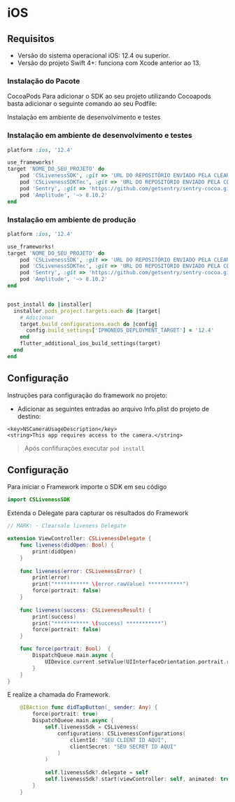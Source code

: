 # iOS

## Requisitos

- Versão do sistema operacional iOS: 12.4 ou superior.
- Versão do projeto Swift 4+: funciona com Xcode anterior ao 13.

### Instalação do Pacote

CocoaPods
Para adicionar o SDK ao seu projeto utilizando Cocoapods basta adicionar o seguinte comando ao seu Podfile:

Instalação em ambiente de desenvolvimento e testes

### Instalação em ambiente de desenvolvimento e testes

```ruby
platform :ios, '12.4'

use_frameworks!
target 'NOME_DO_SEU_PROJETO' do
    pod 'CSLivenessSDK', :git => 'URL DO REPOSITÓRIO ENVIADO PELA CLEAR SALE', :tag => '0.0.8-hml'
    pod 'CSLivenessSDKTec', :git => 'URL DO REPOSITÓRIO ENVIADO PELA CLEAR SALE', :tag => '0.0.5'
    pod 'Sentry', :git => 'https://github.com/getsentry/sentry-cocoa.git', :tag => '7.15.0'
    pod 'Amplitude', '~> 8.10.2'
end


```

### Instalação em ambiente de produção

```ruby
platform :ios, '12.4'

use_frameworks!
target 'NOME_DO_SEU_PROJETO' do
    pod 'CSLivenessSDK', :git => 'URL DO REPOSITÓRIO ENVIADO PELA CLEAR SALE', :tag => '0.0.8'
    pod 'CSLivenessSDKTec', :git => 'URL DO REPOSITÓRIO ENVIADO PELA CLEAR SALE', :tag => '0.0.5'
    pod 'Sentry', :git => 'https://github.com/getsentry/sentry-cocoa.git', :tag => '7.15.0'
    pod 'Amplitude', '~> 8.10.2'
end


post_install do |installer|
  installer.pods_project.targets.each do |target|
    # Adicionar
    target.build_configurations.each do |config|
      config.build_settings['IPHONEOS_DEPLOYMENT_TARGET'] = '12.4'
    end
    flutter_additional_ios_build_settings(target)
  end
end
```
## Configuração

Instruções para configuração do framework no projeto:

- Adicionar as seguintes entradas ao arquivo Info.plist do projeto de destino:

```
<key>NSCameraUsageDescription</key>
<string>This app requires access to the camera.</string>
```

> Após confifurações executar `pod install`

## Configuração

Para iniciar o Framework importe o SDK em seu código 

```swift
import CSLivenessSDK
```

Extenda o Delegate para capturar os resultados do Framework

```swift
// MARK: - Clearsale liveness Delegate

extension ViewController: CSLivenessDelegate {
    func liveness(didOpen: Bool) {
        print(didOpen)
    }
    
    func liveness(error: CSLivenessError) {
        print(error)
        print("*********** \(error.rawValue) ***********")
        force(portrait: false)
    }
    
    func liveness(success: CSLivenessResult) {
        print(success)
        print("*********** \(success) ***********")
        force(portrait: false)
    }

    func force(portrait: Bool)  {
        DispatchQueue.main.async {
            UIDevice.current.setValue(UIInterfaceOrientation.portrait.rawValue,forKey: "orientation")
        }
    }
}
```

E realize a chamada do Framework.

```swift
    @IBAction func didTapButton(_ sender: Any) {
        force(portrait: true)
        DispatchQueue.main.async {
            self.livenessSdk = CSLiveness(
                configurations: CSLivenessConfigurations(
                    clientId: "SEU CLIENT ID AQUI",
                    clientSecret: "SEU SECRET ID AQUI"
                )
            )
            
            self.livenessSdk?.delegate = self
            self.livenessSdk?.start(viewController: self, animated: true)
        }
    }
```
